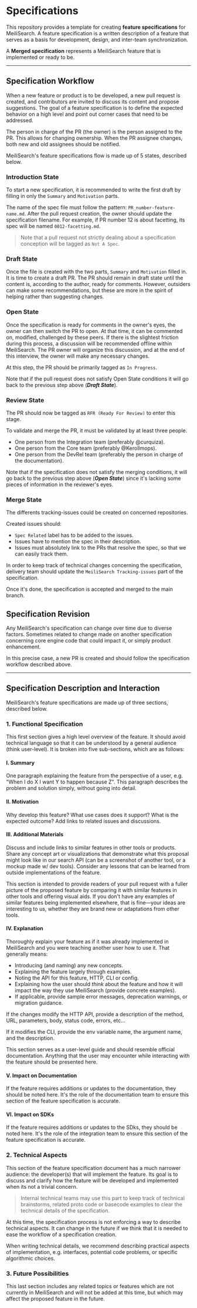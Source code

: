 # Specifications

This repository provides a template for creating **feature specifications** for MeiliSearch. A feature specification is a written description of a feature that serves as a basis for development, design, and inter-team synchronization. 

A **Merged specification** represents a MeiliSearch feature that is implemented or ready to be.

---

## Specification Workflow

When a new feature or product is to be developed, a new pull request is created, and contributors are invited to discuss its content and propose suggestions. The goal of a feature specification is to define the expected behavior on a high level and point out corner cases that need to be addressed.

The person in charge of the PR (the owner) is the person assigned to the PR. This allows for changing ownership. When the PR assignee changes, both new and old assignees should be notified.

MeiliSearch's feature specifications flow is made up of 5 states, described below.

### Introduction State

To start a new specification, it is recommended to write the first draft by filling in only the `Summary` and `Motivation` parts. 

The name of the spec file must follow the pattern: `PR_number-feature-name.md`. After the pull request creation, the owner should update the specification filename. For example, if PR number 12 is about facetting, its spec will be named `0012-facetting.md`.

> Note that a pull request not strictly dealing about a specification conception will be tagged as `Not A Spec`.

### Draft State

Once the file is created with the two parts, `Summary` and `Motivation` filled in. It is time to create a draft PR. The PR should remain in draft state until the content is, according to the author, ready for comments. However, outsiders can make some recommendations, but these are more in the spirit of helping rather than suggesting changes.

### Open State

Once the specification is ready for comments in the owner's eyes, the owner can then switch the PR to open. At that time, it can be commented on, modified, challenged by these peers. If there is the slightest friction during this process, a discussion will be recommended offline within MeiliSearch. The PR owner will organize this discussion, and at the end of this interview, the owner will make any necessary changes.

At this step, the PR should be primarily tagged as `In Progress`.

Note that if the pull request does not satisfy Open State conditions it will go back to the previous step above (***Draft State***).

### Review State

The PR should now be tagged as `RFR (Ready For Review)` to enter this stage.

To validate and merge the PR, it must be validated by at least three people.

- One person from the Integration team (preferably @curquiza).
- One person from the Core team (preferably @Kerollmops).
- One person from the DevRel team (preferably the person in charge of the documentation).

Note that if the specification does not satisfy the merging conditions, it will go back to the previous step above (***Open State***) since it's lacking some pieces of information in the reviewer's eyes.

### Merge State

The differents tracking-issues could be created on concerned repositories.

Created issues should:  
- `Spec Related` label has to be added to the issues.
- Issues have to mention the spec in their description.
- Issues must absolutely link to the PRs that resolve the spec, so that we can easily track them.

In order to keep track of technical changes concerning the specification, delivery team should update the `MeiliSearch Tracking-issues` part of the specification. 

Once it's done, the specification is accepted and merged to the main branch.

## Specification Revision

Any MeiliSearch's specification can change over time due to diverse factors. Sometimes related to change made on another specification concerning core engine code that could impact it, or simply product enhancement.

In this precise case, a new PR is created and should follow the specification workflow described above.

---

## Specification Description and Interaction

MeiliSearch's feature specifications are made up of three sections, described below.

### 1. Functional Specification

This first section gives a high level overview of the feature. It should avoid technical language so that it can be understood by a general audience (think user-level). It is broken into five sub-sections, which are as follows:

#### I. Summary

One paragraph explaining the feature from the perspective of a user, e.g. "When I do X I want Y to happen because Z". This paragraph describes the problem and solution simply, without going into detail.

#### II. Motivation

Why develop this feature? What use cases does it support? What is the expected outcome? Add links to related issues and discussions.

#### III. Additional Materials

Discuss and include links to similar features in other tools or products. Share any concept art or visualizations that demonstrate what this proposal might look like in our search API (can be a screenshot of another tool, or a mockup made w/ dev tools). Consider any lessons that can be learned from outside implementations of the feature.

This section is intended to provide readers of your pull request with a fuller picture of the proposed feature by comparing it with similar features in other tools and offering visual aids. If you don't have any examples of similar features being implemented elsewhere, that is fine—your ideas are interesting to us, whether they are brand new or adaptations from other tools.

#### IV. Explanation

Thoroughly explain your feature as if it was already implemented in MeiliSearch and you were teaching another user how to use it. That generally means:

- Introducing (and naming) any new concepts.
- Explaining the feature largely through examples.
- Noting the API for this feature, HTTP, CLI or config.
- Explaining how the user should _think_ about the feature and how it will impact the way they use MeiliSearch (provide concrete examples).
- If applicable, provide sample error messages, deprecation warnings, or migration guidance.

If the changes modify the HTTP API, provide a description of the method, URL, parameters, body, status code, errors, etc...

If it modifies the CLI, provide the env variable name, the argument name, and the description.

This section serves as a user-level guide and should resemble official documentation. Anything that the user may encounter while interacting with the feature should be presented here.

#### V. Impact on Documentation

If the feature requires additions or updates to the documentation, they should be noted here. It's the role of the documentation team to ensure this section of the feature specification is accurate.

#### VI. Impact on SDKs

If the feature requires additions or updates to the SDks, they should be noted here. It's the role of the integration team to ensure this section of the feature specification is accurate.

### 2. Technical Aspects

This section of the feature specification document has a much narrower audience: the developer(s) that will implement the feature. Its goal is to discuss and clarify how the feature will be developed and implemented when its not a trivial concern.

> Internal technical teams may use this part to keep track of technical brainstorms, related proto code or basecode examples to clear the technical details of the specification.

At this time, the specification process is not enforcing a way to describe technical aspects. It can change in the future if we think that it is needed to ease the workflow of a specification creation.

When writing technical details, we recommend describing practical aspects of implementation, e.g. interfaces, potential code problems, or specific algorithmic choices.

### 3. Future Possibilities

This last section includes any related topics or features which are not currently in MeiliSearch and will not be added at this time, but which may affect the proposed feature in the future.
